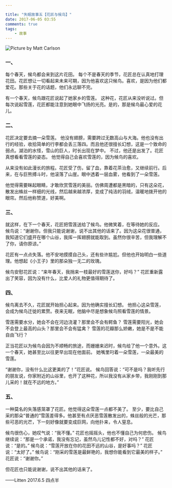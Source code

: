 ```yaml
---

title: "失眠故事五【花匠与候鸟】"
date: 2017-06-05 03:55
comments: true
tags: 
	- 故事
---
```


![Picture by Matt Carlson](/assets/blogImg/diary-29.jpg)

### 一、

每个春天，候鸟都会来到这片花田。
每个不是春天的季节，花匠总在认真地打理花田。花匠想让一切看起来未来可期，因为他喜欢这只候鸟。喜欢，是因为他们都爱花。那些关于花的话题，他们永远聊不完。

有一个春天，候鸟跟花匠说起了她家乡的雪莲。
这种花，花匠从来没听说过。但每次说起雪莲，花匠都能注意到她眼中飞扬的光亮。是的，那是候鸟最心爱的花儿。

<!-- more -->

### 二、

花匠决定要去摘一朵雪莲。
他没有翅膀，需要跨过无数高山与大海。他也没有出行的经验，收拾简单的行李都会丢三落四。而且他还很擅长幻想，这是一个致命的弱点。湖泊的水怪，雪山的巨人，时长出现在梦中。
不过，他还是出发了。花匠真想看看雪莲的姿态。
他觉得自己会喜欢雪莲的，因为候鸟的喜欢。

从来没有如此漫长的旅程。花匠受了伤，留了血，靠着花茶治愈，又继续前行。后来，在与巨熊搏斗时，他滚落了山崖。眼中透着一层血雾，他看到了一朵雪莲。

他觉得需要眯起眼睛，才敢欣赏雪莲的美丽。仿佛周遭都是黑暗的，只有这朵花，散发出蛛丝一样细的光线，然后越来越浓厚，变成了纯洁的羽绒，温暖地拨开他的眼帘。然后他称赞道，好美啊。

### 三、

就这样，在下一个春天，花匠把雪莲送给了候鸟。他微笑着，在等待她的反应。
候鸟说：“谢谢你。但我只能说谢谢，说不出其他的话来了。因为这朵花很普通，我知道它们盛开在哪个山谷，我挥一挥翅膀就能取到。虽然你很辛苦，但我理解不了你，请你原谅。”

花匠有一点点失落。他不安地摸摸自己头，还有些许尴尬。但他也开始明白一些道理。他想起《小王子》里的那朵独一无二的玫瑰。

候鸟安慰花匠说：“来年春天，我捎来一枝最好的雪莲送你，好吗？”
花匠重新露出了笑容，因为没有什么，比爱人的礼物更值得期待了。

### 四、

候鸟离去不久，花匠就开始担心起来。因为他确实擅长幻想。
他担心这朵雪莲，会成为候鸟迁徙的累赘。夜来无眠，他脑中尽是想象候鸟照看雪莲的情景。

雪莲需要水分，她会不会在河边浇灌？那里会不会有鳄鱼？
雪莲需要阳光，她会不会登上最高的山头？那里会不会有猛禽？
雪莲的花瓣那么娇嫩，她是不是不能自由飞行？

正当花匠以为候鸟会因为不顺畅的旅途，而姗姗来迟时，候鸟给了他一个意外。这一个春天，她甚至比以往更早出现在他面前。
她嘴里叼着一朵雪莲，一朵最美的雪莲。

“谢谢你，没有什么比这更美的了！”花匠说。
候鸟回答说：“可不是吗？我听先行的朋友说，你家附近的山谷里，也开了这种花，所以我没有从家乡带，我刚刚到那儿采的！就在不远的地方。”

### 五、

一种莫名的失落感笼罩了花匠。他觉得这朵雪莲一点都不美了。
至少，要比自己采的那朵“普通的”雪莲差得多。他甚至有点厌恶雪莲散发出的，蛛丝般的光芒，那些可恶的光芒，下一刻好像就要变成巨网，向他扑来，令人窒息。

候鸟很伤心，她叹气说：“我不懂。”
花匠也摇摇头，他也不懂自己为何悲伤。
候鸟继续说：“那是一个承诺，我没有忘记，虽然鸟儿记性都不好，对吗？”
花匠说：“是的。”
候鸟说：“雪莲开放在你的花田不远的山谷，是好事吗？”
花匠说：“太好了。”
候鸟说：“刚采的雪莲是最鲜艳的，我想你能看到它最美的样子。”
花匠说：“谢谢你。”

但花匠也只能说谢谢，说不出其他的话来了。

——Litten 2017.6.5 四点半
